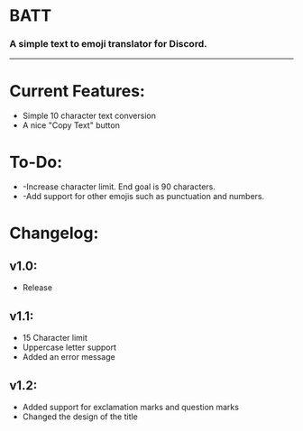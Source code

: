 # BATT
### A simple text to emoji translator for Discord.
---

# Current Features:
* Simple 10 character text conversion
* A nice "Copy Text" button

# To-Do:
* -Increase character limit. End goal is 90 characters.
* -Add support for other emojis such as punctuation and numbers.

# Changelog:

## v1.0:
* Release

## v1.1:
* 15 Character limit
* Uppercase letter support
* Added an error message 

## v1.2:
* Added support for exclamation marks and question marks
* Changed the design of the title 
